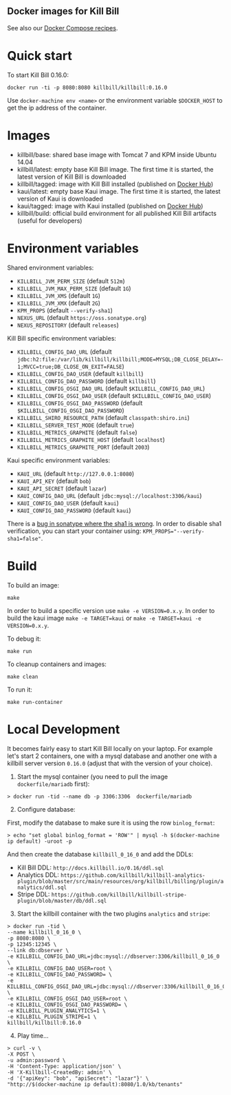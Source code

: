 Docker images for Kill Bill
---------------------------

See also our [Docker Compose recipes](https://github.com/killbill/killbill-cloud/tree/master/docker/compose).

Quick start
===========

To start Kill Bill 0.16.0:

```
docker run -ti -p 8080:8080 killbill/killbill:0.16.0
```

Use `docker-machine env <name>` or the environment variable `$DOCKER_HOST` to get the ip address of the container.

Images
======

* killbill/base: shared base image with Tomcat 7 and KPM inside Ubuntu 14.04
* killbill/latest: empty base Kill Bill image. The first time it is started, the latest version of Kill Bill is downloaded
* killbill/tagged: image with Kill Bill installed (published on [Docker Hub](https://hub.docker.com/r/killbill/killbill/))
* kaui/latest: empty base Kaui image. The first time it is started, the latest version of Kaui is downloaded
* kaui/tagged: image with Kaui installed (published on [Docker Hub](https://hub.docker.com/r/killbill/kaui/))
* killbill/build: official build environment for all published Kill Bill artifacts (useful for developers)


Environment variables
=====================

Shared environment variables:

  - `KILLBILL_JVM_PERM_SIZE` (default `512m`)
  - `KILLBILL_JVM_MAX_PERM_SIZE` (default `1G`)
  - `KILLBILL_JVM_XMS` (default `1G`)
  - `KILLBILL_JVM_XMX` (default `2G`)
  - `KPM_PROPS` (default `--verify-sha1`)
  - `NEXUS_URL` (default `https://oss.sonatype.org`)
  - `NEXUS_REPOSITORY` (default `releases`)

Kill Bill specific environment variables:

  - `KILLBILL_CONFIG_DAO_URL` (default `jdbc:h2:file:/var/lib/killbill/killbill;MODE=MYSQL;DB_CLOSE_DELAY=-1;MVCC=true;DB_CLOSE_ON_EXIT=FALSE`)
  - `KILLBILL_CONFIG_DAO_USER` (default `killbill`)
  - `KILLBILL_CONFIG_DAO_PASSWORD` (default `killbill`)
  - `KILLBILL_CONFIG_OSGI_DAO_URL` (default `$KILLBILL_CONFIG_DAO_URL`)
  - `KILLBILL_CONFIG_OSGI_DAO_USER` (default `$KILLBILL_CONFIG_DAO_USER`)
  - `KILLBILL_CONFIG_OSGI_DAO_PASSWORD` (default `$KILLBILL_CONFIG_OSGI_DAO_PASSWORD`)
  - `KILLBILL_SHIRO_RESOURCE_PATH` (default `classpath:shiro.ini`)
  - `KILLBILL_SERVER_TEST_MODE` (default `true`)
  - `KILLBILL_METRICS_GRAPHITE` (default `false`)
  - `KILLBILL_METRICS_GRAPHITE_HOST` (default `localhost`)
  - `KILLBILL_METRICS_GRAPHITE_PORT` (default `2003`)

Kaui specific environment variables:

  - `KAUI_URL` (default `http://127.0.0.1:8080`)
  - `KAUI_API_KEY` (default `bob`)
  - `KAUI_API_SECRET` (default `lazar`)
  - `KAUI_CONFIG_DAO_URL` (default `jdbc:mysql://localhost:3306/kaui`)
  - `KAUI_CONFIG_DAO_USER` (default `kaui`)
  - `KAUI_CONFIG_DAO_PASSWORD` (default `kaui`)

There is a [bug in sonatype where the sha1 is wrong](https://issues.sonatype.org/browse/OSSRH-13936). In order to disable sha1 verification, you can start your container using: `KPM_PROPS="--verify-sha1=false"`.


Build
=====

To build an image:

    make

In order to build a specific version use `make -e VERSION=0.x.y`.
In order to build the kaui image `make -e TARGET=kaui` or  `make -e TARGET=kaui -e VERSION=0.x.y`.

To debug it:

    make run


To cleanup containers and images:

    make clean


To run it:

    make run-container
    
    
Local Development
==================

It becomes fairly easy to start Kill Bill locally on your laptop. For example let's start 2 containers, one with a mysql database and another one with a killbill server version `0.16.0` (adjust that with the version of your choice).

1. Start the mysql container (you need to pull the image `dockerfile/mariadb` first):
```
> docker run -tid --name db -p 3306:3306  dockerfile/mariadb
```

2. Configure database:

First, modify the database to make sure it is using the row `binlog_format`:
```
> echo "set global binlog_format = 'ROW'" | mysql -h $(docker-machine ip default) -uroot -p
```
And then create the database `killbill_0_16_0` and add the DDLs:

* Kill Bill DDL: `http://docs.killbill.io/0.16/ddl.sql` 
* Analytics DDL: `https://github.com/killbill/killbill-analytics-plugin/blob/master/src/main/resources/org/killbill/billing/plugin/analytics/ddl.sql`
* Stripe DDL: `https://github.com/killbill/killbill-stripe-plugin/blob/master/db/ddl.sql`

3. Start the killbill container with the two plugins `analytics` and `stripe`:

```
> docker run -tid \
--name killbill_0_16_0 \
-p 8080:8080 \
-p 12345:12345 \
--link db:dbserver \
-e KILLBILL_CONFIG_DAO_URL=jdbc:mysql://dbserver:3306/killbill_0_16_0 \
-e KILLBILL_CONFIG_DAO_USER=root \
-e KILLBILL_CONFIG_DAO_PASSWORD= \
-e KILLBILL_CONFIG_OSGI_DAO_URL=jdbc:mysql://dbserver:3306/killbill_0_16_0 \
-e KILLBILL_CONFIG_OSGI_DAO_USER=root \
-e KILLBILL_CONFIG_OSGI_DAO_PASSWORD= \
-e KILLBILL_PLUGIN_ANALYTICS=1 \
-e KILLBILL_PLUGIN_STRIPE=1 \
killbill/killbill:0.16.0
```
4. Play time...

```
> curl -v \
-X POST \
-u admin:password \
-H 'Content-Type: application/json' \
-H 'X-Killbill-CreatedBy: admin' \
-d '{"apiKey": "bob", "apiSecret": "lazar"}' \
"http://$(docker-machine ip default):8080/1.0/kb/tenants"
```


